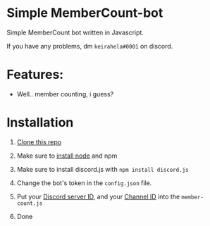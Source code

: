 # Simple MemberCount-bot

Simple MemberCount bot written in Javascript.


If you have any problems, dm ```keirahela#0001``` on discord.


# Features:



- Well..  member counting, i guess?


# Installation



1. [Clone this repo]

2. Make sure to [install node] and npm

3. Make sure to install discord.js with ```npm install discord.js```

4. Change the bot's token in the ```config.json``` file.

5. Put your [Discord server ID], and your [Channel ID] into the ```member-count.js```

5. Done


[Clone this repo]: https://github.com/keirahela/MemberCount/archive/refs/heads/main.zip
[install node]: https://nodejs.org/en/
[Discord server ID]: https://github.com/keirahela/MemberCount/wiki/How-to-turn-on-Developer-mode
[Channel ID]: https://github.com/keirahela/MemberCount/wiki/How-to-turn-on-Developer-mode

